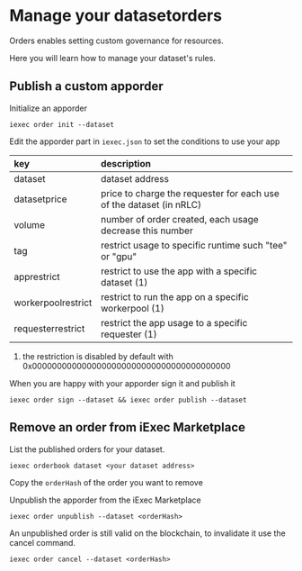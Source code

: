 # Manage your datasetorders

Orders enables setting custom governance for resources.

Here you will learn how to manage your dataset's rules.


## Publish a custom apporder

Initialize an apporder

```text
iexec order init --dataset
```

Edit the apporder part in `iexec.json` to set the conditions to use your app

| key | description |
| :--- | :--- |
| dataset | dataset address |
| datasetprice | price to charge the requester for each use of the dataset \(in nRLC\) |
| volume | number of order created, each usage decrease this number |
| tag | restrict usage to specific runtime such "tee" or "gpu" |
| apprestrict | restrict to use the app with a specific dataset \(1\) |
| workerpoolrestrict | restrict to run the app on a specific workerpool \(1\) |
| requesterrestrict | restrict the app usage to a specific requester \(1\) |

1. the restriction is disabled by default with 0x0000000000000000000000000000000000000000

When you are happy with your apporder sign it and publish it

```text
iexec order sign --dataset && iexec order publish --dataset
```

## Remove an order from iExec Marketplace

List the published orders for your dataset.

```text
iexec orderbook dataset <your dataset address>
```

Copy the `orderHash` of the order you want to remove

Unpublish the apporder from the iExec Marketplace

```text
iexec order unpublish --dataset <orderHash>
```

An unpublished order is still valid on the blockchain, to invalidate it use the cancel command.

```text
iexec order cancel --dataset <orderHash>
```
